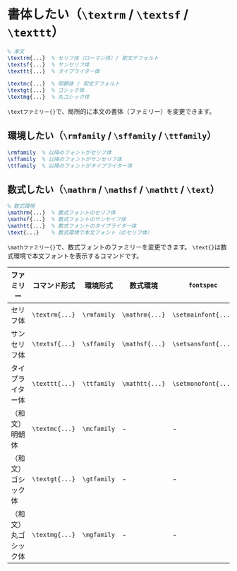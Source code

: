# 書体したい（`\textrm` / `\textsf` / `\texttt`）

```latex
% 本文
\textrm{...}  % セリフ体（ローマン体）/ 欧文デフォルト
\textsf{...}  % サンセリフ体
\texttt{...}  % タイプライター体

\textmc{...}  % 明朝体 / 和文デフォルト
\textgt{...}  % ゴシック体
\textmg{...}  % 丸ゴシック体
```

`\textファミリー{}`で、局所的に本文の書体（ファミリー）を変更できます。

## 環境したい（`\rmfamily` / `\sffamily` / `\ttfamily`）

```latex
\rmfamily  % 以降のフォントがセリフ体
\sffamily  % 以降のフォントがサンセリフ体
\ttfamily  % 以降のフォントがタイプライター体
```

## 数式したい（`\mathrm` / `\mathsf` / `\mathtt` / `\text`）

```latex
% 数式環境
\mathrm{...}  % 数式フォントのセリフ体
\mathsf{...}  % 数式フォントのサンセイフ体
\mathtt{...}  % 数式フォントのタイプライター体
\text{...}    % 数式環境で本文フォント（のセリフ体）
```

`\mathファミリー{}`で、数式フォントのファミリーを変更できます。
`\text{}`は数式環境で本文フォントを表示するコマンドです。

| ファミリー | コマンド形式 | 環境形式 | 数式環境 | `fontspec` |
|---|---|---|---|---|
| セリフ体 | `\textrm{...}` | `\rmfamily` | `\mathrm{...}` | `\setmainfont{...}` |
| サンセリフ体 | `\textsf{...}` | `\sffamily` | `\mathsf{...}` | `\setsansfont{...}` |
| タイプライター体 | `\texttt{...}` | `\ttfamily` | `\mathtt{...}` | `\setmonofont{...}` |
| （和文）明朝体 | `\textmc{...}` | `\mcfamily` | - | - |
| （和文）ゴシック体 | `\textgt{...}` | `\gtfamily` | - | - |
| （和文）丸ゴシック体 | `\textmg{...}` | `\mgfamily` | - | - |
